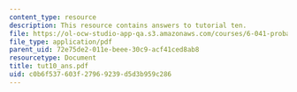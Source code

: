 ```yaml
---
content_type: resource
description: This resource contains answers to tutorial ten.
file: https://ol-ocw-studio-app-qa.s3.amazonaws.com/courses/6-041-probabilistic-systems-analysis-and-applied-probability-spring-2006/c0b6f537603f27969239d5d3b959c286_tut10_ans.pdf
file_type: application/pdf
parent_uid: 72e75de2-011e-beee-30c9-acf41ced8ab8
resourcetype: Document
title: tut10_ans.pdf
uid: c0b6f537-603f-2796-9239-d5d3b959c286
---
```

